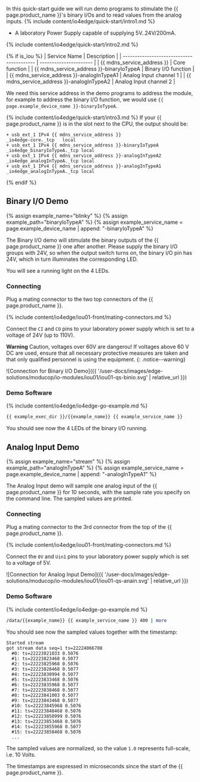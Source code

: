 In this quick-start guide we will run demo programs to stimulate the {{ page.product_name }}'s binary I/Os and to read values from the analog inputs.
{% include content/io4edge/quick-start/intro1.md %}
* A laboratory Power Supply capable of supplying 5V..24V/200mA.

{% include content/io4edge/quick-start/intro2.md %}

{% if is_iou %}
| Service Name                              | Description            |
| ----------------------------------------- | ---------------------- |
| {{ mdns_service_address }}                | Core function          |
| {{ mdns_service_address }}-binaryIoTypeA  | Binary I/O function    |
| {{ mdns_service_address }}-analogInTypeA1 | Analog Input channel 1 |
| {{ mdns_service_address }}-analogInTypeA2 | Analog Input channel 2 |

We need this service address in the demo programs to address the module, for example to address the binary I/O function, we would use `{{ page.example_device_name }}-binaryIoTypeA`.

{% include content/io4edge/quick-start/intro3.md %}
If your {{ page.product_name }} is in the slot next to the CPU, the output should be:
```
+ usb_ext_1 IPv4 {{ mdns_service_address }}                          _io4edge-core._tcp   local
+ usb_ext_1 IPv4 {{ mdns_service_address }}-binaryIoTypeA            _io4edge_binaryIoTypeA._tcp local
+ usb_ext_1 IPv4 {{ mdns_service_address }}-analogInTypeA2           _io4edge_analogInTypeA._tcp local
+ usb_ext_1 IPv4 {{ mdns_service_address }}-analogInTypeA1           _io4edge_analogInTypeA._tcp local
```
{% endif %}

## Binary I/O Demo

{% assign example_name="blinky" %}
{% assign example_path="binaryIoTypeA" %}
{% assign example_service_name = page.example_device_name | append: "-binaryIoTypeA" %}

The Binary I/O demo will stimulate the binary outputs of the {{ page.product_name }} one after another. Please supply the binary I/O groups with 24V, so when the output switch turns on, the binary I/O pin has 24V, which in turn illuminates the corresponding LED.

You will see a running light on the 4 LEDs.

### Connecting

Plug a mating connector to the two top connectors of the {{ page.product_name }}.

{% include content/io4edge/iou01-front/mating-connectors.md %}

Connect the `CI` and `CO` pins to your laboratory power supply which is set to a voltage of 24V (up to 110V).

**Warning** Caution, voltages over 60V are dangerou! If voltages above 60 V DC are used, ensure that all necessary protective measures are taken and that only qualified personnel is using the equipment.
{: .notice--warning}


![Connection for Binary I/O Demo]({{ '/user-docs/images/edge-solutions/moducop/io-modules/iou01/iou01-qs-binio.svg' | relative_url }})

### Demo Software
{% include content/io4edge/io4edge-go-example.md %}

```bash
{{ example_exec_dir }}/{{example_name}} {{ example_service_name }}
```

You should see now the 4 LEDs of the binary I/O running.

## Analog Input Demo
{% assign example_name="stream" %}
{% assign example_path="analogInTypeA" %}
{% assign example_service_name = page.example_device_name | append: "-analogInTypeA1" %}

The Analog Input demo will sample one analog input of the {{ page.product_name }} for 10 seconds, with the sample rate you specify on the command line. The sampled values are printed.

### Connecting

Plug a mating connector to the 3rd connector from the top of the {{ page.product_name }}.

{% include content/io4edge/iou01-front/mating-connectors.md %}

Connect the `0V` and `Uin1` pins to your laboratory power supply which is set to a voltage of 5V.

![Connection for Analog Input Demo]({{ '/user-docs/images/edge-solutions/moducop/io-modules/iou01/iou01-qs-anain.svg' | relative_url }})

### Demo Software
{% include content/io4edge/io4edge-go-example.md %}

```bash
/data/{{example_name}} {{ example_service_name }} 400 | more
```
You should see now the sampled values together with the timestamp:
```
Started stream
got stream data seq=1 ts=22224066708
  #0: ts=22223821033 0.5076
  #1: ts=22223823468 0.5077
  #2: ts=22223825968 0.5076
  #3: ts=22223828468 0.5077
  #4: ts=22223830994 0.5077
  #5: ts=22223833468 0.5076
  #6: ts=22223835968 0.5077
  #7: ts=22223838468 0.5077
  #8: ts=22223841003 0.5077
  #9: ts=22223843468 0.5077
  #10: ts=22223845968 0.5076
  #11: ts=22223848468 0.5076
  #12: ts=22223850999 0.5076
  #13: ts=22223853468 0.5076
  #14: ts=22223855968 0.5077
  #15: ts=22223858468 0.5076
  ...
```

The sampled values are normalized, so the value `1.0` represents full-scale, i.e. 10 Volts.

The timestamps are expressed in microseconds since the start of the {{ page.product_name }}.
